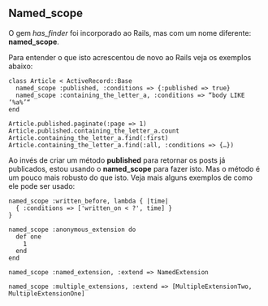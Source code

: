 ## Named_scope

O gem *has\_finder* foi incorporado ao Rails, mas com um nome diferente: **named\_scope**.

Para entender o que isto acrescentou de novo ao Rails veja os exemplos abaixo:

	class Article < ActiveRecord::Base
	  named_scope :published, :conditions => {:published => true}
	  named_scope :containing_the_letter_a, :conditions => “body LIKE ‘%a%’“
	end 

	Article.published.paginate(:page => 1)
	Article.published.containing_the_letter_a.count
	Article.containing_the_letter_a.find(:first)
	Article.containing_the_letter_a.find(:all, :conditions => {…})

Ao invés de criar um método **published** para retornar os posts já publicados, estou usando o **named\_scope** para fazer isto. Mas o método é um pouco mais robusto do que isto. Veja mais alguns exemplos de como ele pode ser usado:

	named_scope :written_before, lambda { |time|
	  { :conditions => ['written_on < ?', time] }
	}

	named_scope :anonymous_extension do
	  def one
	    1
	  end
	end

	named_scope :named_extension, :extend => NamedExtension 

	named_scope :multiple_extensions, :extend => [MultipleExtensionTwo, MultipleExtensionOne]
